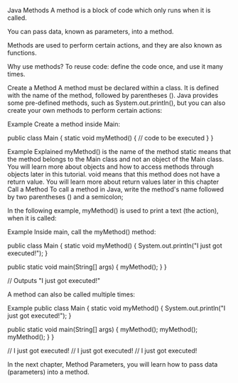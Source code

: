 Java Methods
A method is a block of code which only runs when it is called.

You can pass data, known as parameters, into a method.

Methods are used to perform certain actions, and they are also known as functions.

Why use methods? To reuse code: define the code once, and use it many times.

Create a Method
A method must be declared within a class. It is defined with the name of the method, followed by parentheses (). Java provides some pre-defined methods, such as System.out.println(), but you can also create your own methods to perform certain actions:

Example
Create a method inside Main:

public class Main {
  static void myMethod() {
    // code to be executed
  }
}
 
Example Explained
myMethod() is the name of the method
static means that the method belongs to the Main class and not an object of the Main class. You will learn more about objects and how to access methods through objects later in this tutorial.
void means that this method does not have a return value. You will learn more about return values later in this chapter
Call a Method
To call a method in Java, write the method's name followed by two parentheses () and a semicolon;

In the following example, myMethod() is used to print a text (the action), when it is called:

Example
Inside main, call the myMethod() method:

public class Main {
  static void myMethod() {
    System.out.println("I just got executed!");
  }

  public static void main(String[] args) {
    myMethod();
  }
}

// Outputs "I just got executed!"
 

A method can also be called multiple times:

Example
public class Main {
  static void myMethod() {
    System.out.println("I just got executed!");
  }

  public static void main(String[] args) {
    myMethod();
    myMethod();
    myMethod();
  }
}

// I just got executed!
// I just got executed!
// I just got executed!
 
 
 

In the next chapter, Method Parameters, you will learn how to pass data (parameters) into a method.